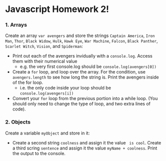 # Javascript Homework 2! 



### 1. Arrays

Create an array `var avengers` and store the strings `Captain America`, `Iron Man`, `Thor`, `Black Widow`, `Hulk`, `Hawk Eye`,  `War Machine`, `Falcon`, `Black Panther`, `Scarlet Witch`, `Vision`, and `Spiderman`: 

- Print out each of the avengers invidually with a `console.log`. Access them with their numerical value 
  - e.g. the very first console.log should be `console.log(avengers[0])`
- Create a `for` loop, and loop over the array. For the condition, use `avengers.length` to see how long the string is. Print the avengers inside of the for loop. 
  - i.e. the only code inside your loop should be `console.log(avengers[i])` 
- Convert your `for` loop from the previous portion into a while loop. (You should only need to change the type of loop, and two extra lines of code). 



### 2. Objects 

Create a variable `myObject` and store in it: 

- Create a second string `coolness` and assign it the value ` is cool`. Create a third scring `sentence` and assign it the value `myName + coolness`. Print the output to the console. 

